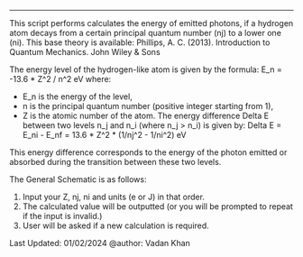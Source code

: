 -------------------------------------
This script performs calculates the energy of emitted photons, if a hydrogen
atom decays from a certain principal quantum number (nj) to a lower one (ni).
This base theory is available: 
Phillips, A. C. (2013). Introduction to Quantum Mechanics. John Wiley & Sons

The energy level of the hydrogen-like atom is given by the formula:
  E_n = -13.6 * Z^2 / n^2 eV
where:
- E_n is the energy of the level,
- n is the principal quantum number (positive integer starting from 1),
- Z is the atomic number of the atom.
The energy difference Delta E between two levels n_j and n_i (where n_j > n_i) is 
given by:
Delta E = E_ni - E_nf = 13.6 * Z^2 * (1/nj^2 - 1/ni^2) eV

This energy difference corresponds to the energy of the photon emitted or absorbed 
during the transition between these two levels. 

The General Schematic is as follows:

1) Input your Z, nj, ni and units (e or J) in that order.
2) The calculated value will be outputted (or you will be prompted to repeat if 
the input is invalid.)
3) User will be asked if a new calculation is required.

Last Updated: 01/02/2024
@author: Vadan Khan
